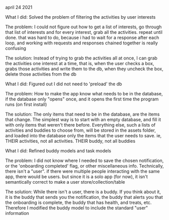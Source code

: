 
april 24 2021

What I did:
Solved the problem of filtering the activities by user interests

The problem:
I could not figure out how to get a list of interests, go through that list of interests and 
for every interest, grab all the activities. repeat until done.
that was hard to do, because i had to wait for a response after each loop, and working with requests and responses chained together is really confusing

The solution:
Instead of trying to grab the activities all at once, I can grab the activities one interest at a time, that is, when the user checks a box, grabs those activities and write them to the db, when they uncheck the box, delete those activities from the db

What I did:
Figured out I did not need to 'preload' the db

The problem:
How to make the app know what needs to be in the database, if the database only "opens" once, and it opens the first time the program runs (on first install)

The solution:
The only items that need to be in the database, are the items that change. The simplest way is to start with an empty database, and fill it with only items that weren't there before. Everything else, such a lists of activities and buddies to choose from, will be stored in the assets folder, and loaded into the database only the items that the user needs to save. ie, THEIR activities, not all activities. THEIR buddy, not all buddies

What I did:
Refined buddy models and task models

The problem:
I did not know where I needed to save the chosen notification, or the 'onboarding completed' flag, or other miscellaneous info. Technically, there isn't a "user". if there were multiple people interacting with the same app, there would be users. but since it is a solo app (for now),
it isn't semantically correct to make a user store/collection/table

The solution:
While there isn't a user, there is a buddy. If you think about it, it is the buddy that sends you the notification, the buddy that alerts you that the onboarding is complete, the buddy that has health, and treats, etc. Therefore I modified the buddy model to include the standard "user" information